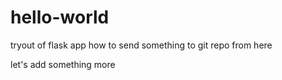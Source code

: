 # hello-world
tryout of flask app
how to send something to git repo from here


let's add something more